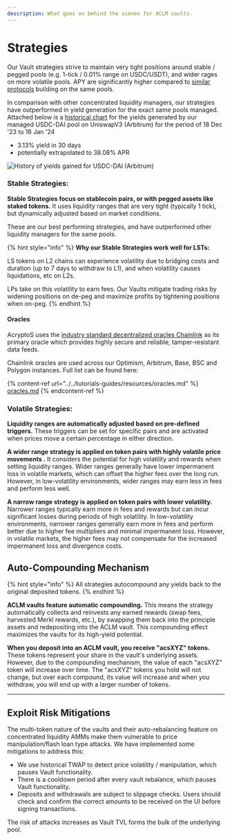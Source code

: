 ```yaml
---
description: What goes on behind the scenes for ACLM vaults.
---
```


# Strategies

Our Vault strategies strive to maintain very tight positions around stable / pegged pools (e.g. 1-tick / 0.01% range on USDC/USDT), and wider rages on more volatile pools. APY are significantly higher compared to [similar protocols](https://defillama.com/protocols/liquidity%20manager) building on the same pools.

In comparison with other concentrated liquidity managers, our strategies have outperformed in yield generation for the exact same pools managed. Attached below is a [historical chart](https://raw.githubusercontent.com/acryptos/docs.acryptos.com/master/images/History%20-%20Arbitrum%20USDC-DAI.jpg) for the yields generated by our managed USDC-DAI pool on UniswapV3 (Arbitrum) for the period of 18 Dec '23 to 18 Jan '24

* 3.13% yield in 30 days
* potentially extrapolated to 38.08% APR

![History of yields gained for USDC-DAI (Arbitrum)](https://raw.githubusercontent.com/acryptos/docs.acryptos.com/master/images/History%20-%20Arbitrum%20USDC-DAI.jpg)

### Stable Strategies:

**Stable Strategies focus on stablecoin pairs, or with pegged assets like staked tokens.** It uses liquidity ranges that are very tight (typically 1 tick), but dynamically adjusted based on market conditions.

These are our best performing strategies, and have outperformed other liquidity managers for the same pools.

{% hint style="info" %}
**Why our Stable Strategies work well for LSTs:**

LS tokens on L2 chains can experience volatility due to bridging costs and duration (up to 7 days to withdraw to L1), and when volatility causes liquidations, etc on L2s.

LPs take on this volatility to earn fees. Our Vaults mitigate trading risks by widening positions on de-peg and maximize profits by tightening positions when on-peg.
{% endhint %}

#### **Oracles**

AcryptoS uses the [industry standard decentralized oracles Chainlink](https://docs.chain.link/data-feeds) as its primary oracle which provides highly secure and reliable, tamper-resistant data feeds.&#x20;

Chainlink oracles are used across our Optimism, Arbitrum, Base, BSC and Polygon instances. Full list can be found here:

{% content-ref url="../../tutorials-guides/resources/oracles.md" %}
[oracles.md](../../tutorials-guides/resources/oracles.md)
{% endcontent-ref %}

### Volatile Strategies:

**Liquidity ranges are automatically adjusted based on pre-defined triggers.** These triggers can be set for specific pairs and are activated when prices move a certain percentage in either direction.

**A wider range strategy is applied on token pairs with highly volatile price movements .** It considers the potential for high volatility and rewards when setting liquidity ranges. Wider ranges generally have lower impermanent loss in volatile markets, which can offset the higher fees over the long run. However, in low-volatility environments, wider ranges may earn less in fees and perform less well.

**A narrow range strategy is applied on token pairs with lower volatility.** Narrower ranges typically earn more in fees and rewards but can incur significant losses during periods of high volatility. In low-volatility environments, narrower ranges generally earn more in fees and perform better due to higher fee multipliers and minimal impermanent loss. However, in volatile markets, the higher fees may not compensate for the increased impermanent loss and divergence costs.

## Auto-Compounding Mechanism

{% hint style="info" %}
All strategies autocompound any yields back to the original deposited tokens.
{% endhint %}

**ACLM vaults feature automatic compounding.** This means the strategy automatically collects and reinvests any earned rewards (swap fees, harvested Merkl rewards, etc.), by swapping them back into the principle assets and redepositing into the ACLM vault. This compounding effect maximizes the vaults for its high-yield potential.

**When you deposit into an ACLM vault, you receive "acsXYZ" tokens.** These tokens represent your share in the vault's underlying assets. However, due to the compounding mechanism, the value of each "acsXYZ" token will increase over time. The "acsXYZ" tokens you hold will not change, but over each compound, its value will increase and when you withdraw, you will end up with a larger number of tokens.

***

## Exploit Risk Mitigations

The multi-token nature of the vaults and their auto-rebalancing feature on concentrated liquidity AMMs make them vulnerable to price manipulation/flash loan type attacks. We have implemented some mitigations to address this:

* We use historical TWAP to detect price volatility / manipulation, which pauses Vault functionality.
* There is a cooldown period after every vault rebalance, which pauses Vault functionality.
* Deposits and withdrawals are subject to slippage checks. Users should check and confirm the correct amounts to be received on the UI before signing transactions.

The risk of attacks increases as Vault TVL forms the bulk of the underlying pool.
